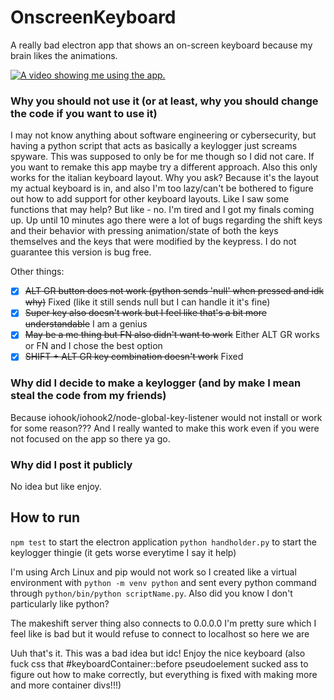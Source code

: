 # OnscreenKeyboard
A really bad electron app that shows an on-screen keyboard because my brain likes the animations.

[![A video showing me using the app.](ONSCREENTEST.gif)](ONSCREENTEST.gif)

### Why you should not use it (or at least, why you should change the code if you want to use it)
I may not know anything about software engineering or cybersecurity, but having a python script that acts as basically a keylogger just screams spyware.
This was supposed to only be for me though so I did not care. If you want to remake this app maybe try a different approach.
Also this only works for the italian keyboard layout. Why you ask? Because it's the layout my actual keyboard is in, and also I'm too lazy/can't be bothered to figure out how to add support for other keyboard layouts. Like I saw some functions that may help? But like - no. I'm tired and I got my finals coming up.
Up until 10 minutes ago there were a lot of bugs regarding the shift keys and their behavior with pressing animation/state of both the keys themselves and the keys that were modified by the keypress. I do not guarantee this version is bug free.

Other things:
- [x] ~~ALT GR button does not work (python sends 'null' when pressed and idk why)~~ Fixed (like it still sends null but I can handle it it's fine)
- [x] ~~Super key also doesn't work but I feel like that's a bit more understandable~~ I am a genius
- [x] ~~May be a me thing but FN also didn't want to work~~ Either ALT GR works or FN and I chose the best option
- [x] ~~SHIFT + ALT GR key combination doesn't work~~ Fixed

### Why did I decide to make a keylogger (and by make I mean steal the code from my friends)
Because iohook/iohook2/node-global-key-listener would not install or work for some reason??? And I really wanted to make this work even if you were not focused on the app so there ya go.

### Why did I post it publicly
No idea but like enjoy.

## How to run
`npm test` to start the electron application
`python handholder.py` to start the keylogger thingie (it gets worse everytime I say it help)

I'm using Arch Linux and pip would not work so I created like a virtual environment with `python -m venv python` and sent every python command through `python/bin/python scriptName.py`. Also did you know I don't particularly like python?

The makeshift server thing also connects to 0.0.0.0 I'm pretty sure which I feel like is bad but it would refuse to connect to localhost so here we are

Uuh that's it. This was a bad idea but idc! Enjoy the nice keyboard (also fuck css that #keyboardContainer::before pseudoelement sucked ass to figure out how to make correctly, but everything is fixed with making more and more container divs!!!)
